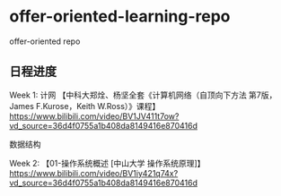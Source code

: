 # offer-oriented-learning-repo
offer-oriented repo


## 日程进度
Week 1: 
计网 【中科大郑烇、杨坚全套《计算机网络（自顶向下方法 第7版，James F.Kurose，Keith W.Ross）》课程】https://www.bilibili.com/video/BV1JV411t7ow?vd_source=36d4f0755a1b408da8149416e870416d

数据结构

Week 2:
【01-操作系统概述 [中山大学 操作系统原理]】https://www.bilibili.com/video/BV1iy421q74x?vd_source=36d4f0755a1b408da8149416e870416d